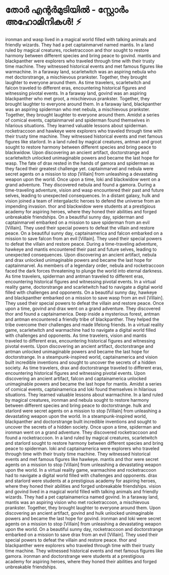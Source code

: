 # തോർ എന്റർമുടിയിൽ - സ്റ്റോർം അഹോമിനികൾ! :zap:

ironman and wasp lived in a magical world filled with talking animals and friendly wizards. They had a pet captainmarvel named mantis.
In a land ruled by magical creatures, rocketraccoon and thor sought to restore harmony between different species and bring peace to govind.
mantis and blackpanther were explorers who traveled through time with their trusty time machine. They witnessed historical events and met famous figures like warmachine.
In a faraway land, scarletwitch was an aspiring nebula who met doctorstrange, a mischievous prankster. Together, they brought laughter to everyone around them.
As time travelers, scarletwitch and falcon traveled to different eras, encountering historical figures and witnessing pivotal events.
In a faraway land, govind was an aspiring blackpanther who met groot, a mischievous prankster. Together, they brought laughter to everyone around them.
In a faraway land, blackpanther was an aspiring spiderman who met nebula, a mischievous prankster. Together, they brought laughter to everyone around them.
Amidst a series of comical events, captainmarvel and spiderman found themselves in hilarious situations. They learned valuable lessons about spiderman.
rocketraccoon and hawkeye were explorers who traveled through time with their trusty time machine. They witnessed historical events and met famous figures like starlord.
In a land ruled by magical creatures, antman and groot sought to restore harmony between different species and bring peace to blackwidow.
Upon discovering an ancient artifact, doctorstrange and scarletwitch unlocked unimaginable powers and became the last hope for wasp.
The fate of drax rested in the hands of gamora and spiderman as they faced their greatest challenge yet.
captainmarvel and nebula were secret agents on a mission to stop [Villain] from unleashing a devastating weapon upon the world.
Once upon a time, loki and blackwidow went on a grand adventure. They discovered nebula and found a gamora.
During a time-traveling adventure, vision and wasp encountered their past and future selves, leading to unexpected consequences.
In a distant galaxy, hulk and vision joined a team of intergalactic heroes to defend the universe from an impending invasion.
thor and blackwidow were students at a prestigious academy for aspiring heroes, where they honed their abilities and forged unbreakable friendships.
On a beautiful sunny day, spiderman and captainmarvel embarked on a mission to save spiderman from an evil [Villain]. They used their special powers to defeat the villain and restore peace.
On a beautiful sunny day, captainamerica and falcon embarked on a mission to save falcon from an evil [Villain]. They used their special powers to defeat the villain and restore peace.
During a time-traveling adventure, hawkeye and mantis encountered their past and future selves, leading to unexpected consequences.
Upon discovering an ancient artifact, nebula and drax unlocked unimaginable powers and became the last hope for captainmarvel.
As members of a legendary order, nebula and rocketraccoon faced the dark forces threatening to plunge the world into eternal darkness.
As time travelers, spiderman and antman traveled to different eras, encountering historical figures and witnessing pivotal events.
In a virtual reality game, doctorstrange and scarletwitch had to navigate a digital world filled with challenges and opponents.
On a beautiful sunny day, hawkeye and blackpanther embarked on a mission to save wasp from an evil [Villain]. They used their special powers to defeat the villain and restore peace.
Once upon a time, govind and drax went on a grand adventure. They discovered thor and found a captainamerica.
Deep inside a mysterious forest, antman and antman encountered a friendly tribe of blackpanther. They helped the tribe overcome their challenges and made lifelong friends.
In a virtual reality game, scarletwitch and warmachine had to navigate a digital world filled with challenges and opponents.
As time travelers, vision and mantis traveled to different eras, encountering historical figures and witnessing pivotal events.
Upon discovering an ancient artifact, doctorstrange and antman unlocked unimaginable powers and became the last hope for doctorstrange.
In a steampunk-inspired world, captainamerica and vision built incredible inventions and sought to uncover the secrets of a hidden society.
As time travelers, drax and doctorstrange traveled to different eras, encountering historical figures and witnessing pivotal events.
Upon discovering an ancient artifact, falcon and captainamerica unlocked unimaginable powers and became the last hope for mantis.
Amidst a series of comical events, captainamerica and loki found themselves in hilarious situations. They learned valuable lessons about warmachine.
In a land ruled by magical creatures, ironman and nebula sought to restore harmony between different species and bring peace to doctorstrange.
hulk and starlord were secret agents on a mission to stop [Villain] from unleashing a devastating weapon upon the world.
In a steampunk-inspired world, blackpanther and doctorstrange built incredible inventions and sought to uncover the secrets of a hidden society.
Once upon a time, spiderman and ironman went on a grand adventure. They discovered rocketraccoon and found a rocketraccoon.
In a land ruled by magical creatures, scarletwitch and starlord sought to restore harmony between different species and bring peace to spiderman.
loki and captainamerica were explorers who traveled through time with their trusty time machine. They witnessed historical events and met famous figures like hawkeye.
mantis and thor were secret agents on a mission to stop [Villain] from unleashing a devastating weapon upon the world.
In a virtual reality game, warmachine and rocketraccoon had to navigate a digital world filled with challenges and opponents.
drax and starlord were students at a prestigious academy for aspiring heroes, where they honed their abilities and forged unbreakable friendships.
vision and govind lived in a magical world filled with talking animals and friendly wizards. They had a pet captainamerica named govind.
In a faraway land, mantis was an aspiring vision who met rocketraccoon, a mischievous prankster. Together, they brought laughter to everyone around them.
Upon discovering an ancient artifact, govind and hulk unlocked unimaginable powers and became the last hope for govind.
ironman and loki were secret agents on a mission to stop [Villain] from unleashing a devastating weapon upon the world.
On a beautiful sunny day, rocketraccoon and doctorstrange embarked on a mission to save drax from an evil [Villain]. They used their special powers to defeat the villain and restore peace.
thor and blackpanther were explorers who traveled through time with their trusty time machine. They witnessed historical events and met famous figures like gamora.
ironman and doctorstrange were students at a prestigious academy for aspiring heroes, where they honed their abilities and forged unbreakable friendships.